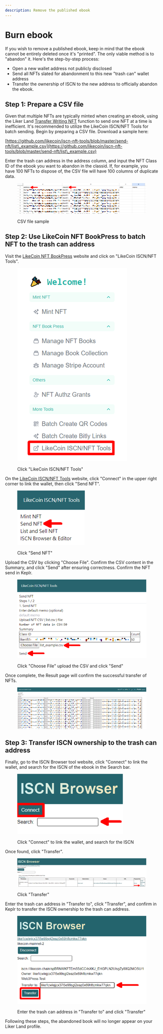 ```yaml
---
description: Remove the published ebook
---
```


# Burn ebook

If you wish to remove a published ebook, keep in mind that the ebook cannot be entirely deleted once it's "printed". The only viable method is to "abandon" it. Here's the step-by-step process:

* Open a new wallet address not publicly disclosed
* Send all NFTs slated for abandonment to this new "trash can" wallet address
* Transfer the ownership of ISCN to the new address to officially abandon the ebook.

## Step 1: Prepare a CSV file

Given that multiple NFTs are typically minted when creating an ebook, using the Liker Land [Transfer Writing NFT](../transfer-writing-nft.md) function to send one NFT at a time is inefficient. It's recommended to utilize the LikeCoin ISCN/NFT Tools for batch sending. Begin by preparing a CSV file. Download a sample here:

[https://github.com/likecoin/iscn-nft-tools/blob/master/send-nft/list\_example.csv](https://github.com/likecoin/iscn-nft-tools/blob/master/send-nft/list\_example.csv)

Enter the trash can address in the address column, and input the NFT Class ID of the ebook you want to abandon in the classid. If, for example, you have 100 NFTs to dispose of, the CSV file will have 100 columns of duplicate data.

<figure><img src="../../.gitbook/assets/Burn NFT Book 1.png" alt=""><figcaption><p>CSV file sample</p></figcaption></figure>

## Step 2: Use LikeCoin NFT BookPress to batch NFT to the trash can address

Visit the [LikeCoin NFT BookPress](https://likecoin.github.io/nft-book-press/) website and click on "LikeCoin ISCN/NFT Tools".

<figure><img src="../../.gitbook/assets/Burn NFT Book 2.png" alt=""><figcaption><p>Click "LikeCoin ISCN/NFT Tools"</p></figcaption></figure>

On the [LikeCoin ISCN/NFT Tools](https://likecoin.github.io/iscn-nft-tools/) website, click "Connect" in the upper right corner to link the wallet, then click "Send NFT".

<figure><img src="../../.gitbook/assets/Burn NFT Book 3.png" alt=""><figcaption><p>Click "Send NFT"</p></figcaption></figure>

Upload the CSV by clicking "Choose File". Confirm the CSV content in the Summary, and click "Send" after ensuring correctness. Confirm the NFT send in Keplr.

<figure><img src="../../.gitbook/assets/Burn NFT Book 4.png" alt=""><figcaption><p>Click "Choose File" upload the CSV and click "Send"</p></figcaption></figure>

Once complete, the Result page will confirm the successful transfer of NFTs.

<figure><img src="../../.gitbook/assets/Burn NFT Book 5.png" alt=""><figcaption></figcaption></figure>

## Step 3: Transfer ISCN ownership to the trash can address

Finally, go to the ISCN Browser tool website, click "Connect" to link the wallet, and search for the ISCN of the ebook in the Search bar.

<figure><img src="../../.gitbook/assets/Burn NFT Book 6.png" alt=""><figcaption><p> Click "Connect" to link the wallet, and search for the ISCN</p></figcaption></figure>

Once found, click "Transfer".

<figure><img src="../../.gitbook/assets/Burn NFT Book 7.png" alt=""><figcaption><p>Click "Transfer"</p></figcaption></figure>

Enter the trash can address in "Transfer to", click "Transfer", and confirm in Keplr to transfer the ISCN ownership to the trash can address.

<figure><img src="../../.gitbook/assets/Burn NFT Book 8.png" alt=""><figcaption><p>Enter the trash can address in "Transfer to" and click "Transfer"</p></figcaption></figure>

Following these steps, the abandoned book will no longer appear on your Liker Land profile.
